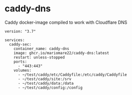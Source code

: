 # caddy-dns

Caddy docker-image compiled to work with Cloudflare DNS

```
version: "3.7"

services:
  caddy-sec:
    container_name: caddy-dns
    image: ghcr.io/mariomare22/caddy-dns:latest
    restart: unless-stopped
    ports:
      - "443:443"
    volumes:
      - ~/test/caddy/etc/Caddyfile:/etc/caddy/Caddyfile
      - ~/test/caddy/site:/srv
      - ~/test/caddy/data:/data
      - ~/test/caddy/config:/config
```

